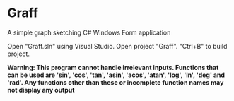 # Graff
 A simple graph sketching C# Windows Form application

 Open "Graff.sln" using Visual Studio. Open project "Graff". "Ctrl+B" to build project.

 **Warning: This program cannot handle irrelevant inputs. Functions that can be used are 'sin', 'cos', 'tan', 'asin', 'acos', 'atan', 'log', 'ln', 'deg' and 'rad'. Any functions other than these or incomplete function names may not display any output**
